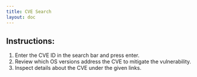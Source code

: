 ```yaml
---
title: CVE Search
layout: doc
---
```


<script setup>
import CveSearch from './components/CveSearch.vue';
</script>


## Instructions:

1. Enter the CVE ID in the search bar and press enter.
2. Review which OS versions address the CVE to mitigate the vulnerability.
3. Inspect details about the CVE under the given links.

<CveSearch />
